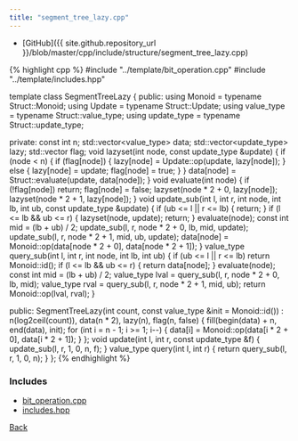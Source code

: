 ```yaml
---
title: "segment_tree_lazy.cpp"
---
```


- [GitHub]({{ site.github.repository_url }}/blob/master/cpp/include/structure/segment_tree_lazy.cpp)

{% highlight cpp %}
#include "../template/bit_operation.cpp"
#include "../template/includes.hpp"

template <typename Struct> class SegmentTreeLazy {
public:
  using Monoid = typename Struct::Monoid;
  using Update = typename Struct::Update;
  using value_type = typename Struct::value_type;
  using update_type = typename Struct::update_type;

private:
  const int n;
  std::vector<value_type> data;
  std::vector<update_type> lazy;
  std::vector<bool> flag;
  void lazyset(int node, const update_type &update) {
    if (node < n) {
      if (flag[node]) {
        lazy[node] = Update::op(update, lazy[node]);
      }
      else {
        lazy[node] = update;
        flag[node] = true;
      }
    }
    data[node] = Struct::evaluate(update, data[node]);
  }
  void evaluate(int node) {
    if (!flag[node]) return;
    flag[node] = false;
    lazyset(node * 2 + 0, lazy[node]);
    lazyset(node * 2 + 1, lazy[node]);
  }
  void update_sub(int l, int r, int node, int lb, int ub,
                  const update_type &update) {
    if (ub <= l || r <= lb) {
      return;
    }
    if (l <= lb && ub <= r) {
      lazyset(node, update);
      return;
    }
    evaluate(node);
    const int mid = (lb + ub) / 2;
    update_sub(l, r, node * 2 + 0, lb, mid, update);
    update_sub(l, r, node * 2 + 1, mid, ub, update);
    data[node] = Monoid::op(data[node * 2 + 0], data[node * 2 + 1]);
  }
  value_type query_sub(int l, int r, int node, int lb, int ub) {
    if (ub <= l || r <= lb) return Monoid::id();
    if (l <= lb && ub <= r) {
      return data[node];
    }
    evaluate(node);
    const int mid = (lb + ub) / 2;
    value_type lval = query_sub(l, r, node * 2 + 0, lb, mid);
    value_type rval = query_sub(l, r, node * 2 + 1, mid, ub);
    return Monoid::op(lval, rval);
  }

public:
  SegmentTreeLazy(int count, const value_type &init = Monoid::id()) :
    n(log2ceil(count)), data(n * 2), lazy(n), flag(n, false) {
    fill(begin(data) + n, end(data), init);
    for (int i = n - 1; i >= 1; i--) {
      data[i] = Monoid::op(data[i * 2 + 0], data[i * 2 + 1]);
    }
  };
  void update(int l, int r, const update_type &f) {
    update_sub(l, r, 1, 0, n, f);
  }
  value_type query(int l, int r) { return query_sub(l, r, 1, 0, n); }
};
{% endhighlight %}

### Includes

- [bit_operation.cpp](../template/bit_operation)
- [includes.hpp](../template/includes)

[Back](../..)
